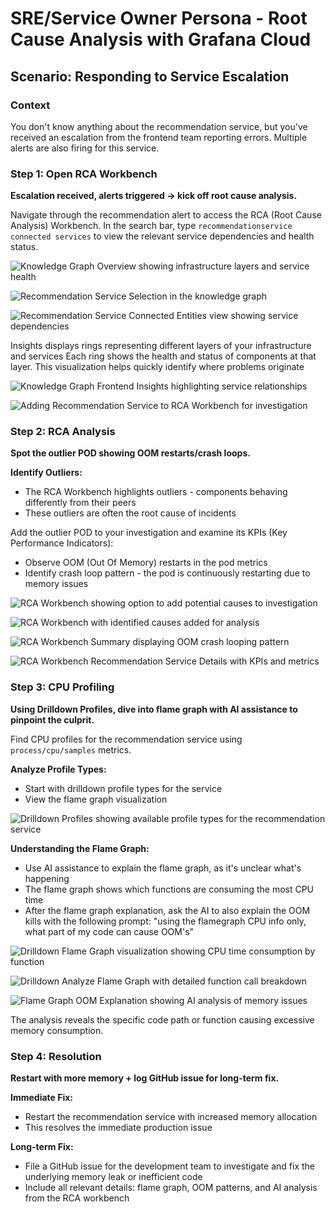 # SRE/Service Owner Persona - Root Cause Analysis with Grafana Cloud

## Scenario: Responding to Service Escalation

### Context
You don't know anything about the recommendation service, but you've received an escalation from the frontend team reporting errors. Multiple alerts are also firing for this service.

### Step 1: Open RCA Workbench
**Escalation received, alerts triggered → kick off root cause analysis.**

Navigate through the recommendation alert to access the RCA (Root Cause Analysis) Workbench. In the search bar, type `recommendationservice connected services` to view the relevant service dependencies and health status.

![Knowledge Graph Overview showing infrastructure layers and service health](image_assets/sre_knowledge_graph_overview.png)

![Recommendation Service Selection in the knowledge graph](image_assets/sre_recommendationservice_selection.png)

![Recommendation Service Connected Entities view showing service dependencies](image_assets/sre_recommendationservice_connected_entities.png)

Insights displays rings representing different layers of your infrastructure and services
Each ring shows the health and status of components at that layer.
This visualization helps quickly identify where problems originate

![Knowledge Graph Frontend Insights highlighting service relationships](image_assets/sre_knowledge_graph_frontend_insights.png)

![Adding Recommendation Service to RCA Workbench for investigation](image_assets/sre_add_recommendationservice_to_workbench.png)

### Step 2: RCA Analysis
**Spot the outlier POD showing OOM restarts/crash loops.**

**Identify Outliers:**
- The RCA Workbench highlights outliers - components behaving differently from their peers
- These outliers are often the root cause of incidents

Add the outlier POD to your investigation and examine its KPIs (Key Performance Indicators):
- Observe OOM (Out Of Memory) restarts in the pod metrics
- Identify crash loop pattern - the pod is continuously restarting due to memory issues

![RCA Workbench showing option to add potential causes to investigation](image_assets/sre_workbench_add_causes.png)

![RCA Workbench with identified causes added for analysis](image_assets/sre_workbench_causes_added.png)

![RCA Workbench Summary displaying OOM crash looping pattern](image_assets/sre_workbench_summary_oom_crash_looping.png)

![RCA Workbench Recommendation Service Details with KPIs and metrics](image_assets/sre_workbench_recommendationservice_details.png)

### Step 3: CPU Profiling
**Using Drilldown Profiles, dive into flame graph with AI assistance to pinpoint the culprit.**

Find CPU profiles for the recommendation service using `process/cpu/samples` metrics.


**Analyze Profile Types:**
- Start with drilldown profile types for the service
- View the flame graph visualization

![Drilldown Profiles showing available profile types for the recommendation service](image_assets/sre_drilldown_profiles.png)

**Understanding the Flame Graph:**
- Use AI assistance to explain the flame graph, as it's unclear what's happening
- The flame graph shows which functions are consuming the most CPU time
- After the flame graph explanation, ask the AI to also explain the OOM kills with the following prompt: "using the flamegraph CPU info only, what part of my code can cause OOM's"

![Drilldown Flame Graph visualization showing CPU time consumption by function](image_assets/sre_drilldown_flamegraph.png)

![Drilldown Analyze Flame Graph with detailed function call breakdown](image_assets/sre_drilldown_analyse_flamegraph.png)

![Flame Graph OOM Explanation showing AI analysis of memory issues](image_assets/sre_flamegraph_oom_explain.png)

The analysis reveals the specific code path or function causing excessive memory consumption.

### Step 4: Resolution
**Restart with more memory + log GitHub issue for long-term fix.**

**Immediate Fix:**
- Restart the recommendation service with increased memory allocation
- This resolves the immediate production issue

**Long-term Fix:**
- File a GitHub issue for the development team to investigate and fix the underlying memory leak or inefficient code
- Include all relevant details: flame graph, OOM patterns, and AI analysis from the RCA workbench
